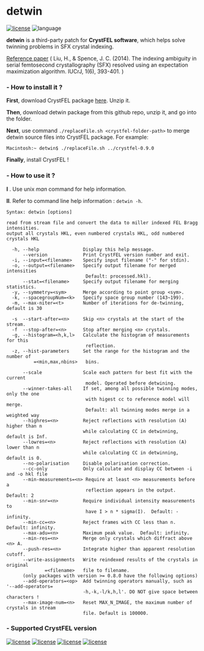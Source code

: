 # detwin


[![license](https://img.shields.io/badge/License-GPL--v3-blue)](https://www.gnu.org/licenses/gpl-3.0.en.html)
![language](https://img.shields.io/badge/Language-C-blue)


**detwin** is a third-party patch for **CrystFEL software**, which helps solve twinning problems in SFX crystal indexing.

[Reference paper](http://journals.iucr.org/m/issues/2014/06/00/it5003/index.html) ( Liu, H., & Spence, J. C. (2014). The indexing ambiguity in serial femtosecond crystallography (SFX) resolved using an expectation maximization algorithm. IUCrJ, 1(6), 393-401. )

### - How to install it ?

**First**, download CrystFEL package [here](http://www.desy.de/~twhite/crystfel/download.html). Unzip it.

**Then**, download detwin package from this github repo, unzip it, and go into the folder.

**Next**, use command `./replaceFile.sh <crystfel-folder-path>` to merge detwin source files into CrystFEL package. For example:

```
Macintosh:~ detwin$ ./replaceFile.sh ../crystfel-0.9.0
```

**Finally**, install CrystFEL !

### - How to use it ?

**I** . Use unix *man* command for help information.

**II**. Refer to command line help information : `detwin -h`.

```
Syntax: detwin [options]

read from stream file and convert the data to miller indexed FEL Bragg intensities.
output all crystals HKL, even numbered crystals HKL, odd numbered crystals HKL

  -h, --help                Display this help message.
      --version             Print CrystFEL version number and exit.
  -i, --input=<filename>    Specify input filename ("-" for stdin).
  -o, --output=<filename>   Specify output filename for merged intensities
                             Default: processed.hkl).
      --stat=<filename>     Specify output filename for merging statistics.
  -y, --symmetry=<sym>      Merge according to point group <sym>.
  -k, --spacegroupNum=<k>   Specify space group number (143~199).
  -m, --max-niter=<t>       Number of iterations for de-twinning, default is 30

  -s  --start-after=<n>     Skip <n> crystals at the start of the stream.
  -f  --stop-after=<n>      Stop after merging <n> crystals.
  -g, --histogram=<h,k,l>   Calculate the histogram of measurements for this
                             reflection.
  -z, --hist-parameters     Set the range for the histogram and the number of
          =<min,max,nbins>   bins. 

      --scale               Scale each pattern for best fit with the current
                             model. Operated before detwining.
      --winner-takes-all    If set, among all possible twinning modes, only the one 
                             with higest cc to reference model will merge.
                             Default: all twinning modes merge in a weighted way
      --highres=<n>         Reject reflections with resolution (A) higher than n 
                            while calculating CC in detwinning, default is Inf.
      --lowres=<n>          Reject reflections with resolution (A) lower than n 
                            while calculating CC in detwinning, default is 0.
      --no-polarisation     Disable polarisation correction.
      --cc-only             Only calculate and display CC between -i and -o hkl file
      --min-measurements=<n> Require at least <n> measurements before a
                             reflection appears in the output.  Default: 2
      --min-snr=<n>         Require individual intensity measurements to
                             have I > n * sigma(I).  Default: -infinity.
      --min-cc=<n>          Reject frames with CC less than n. Default: infinity.
      --max-adu=<n>         Maximum peak value.  Default: infinity.
      --min-res=<n>         Merge only crystals which diffract above <n> A.
      --push-res=<n>        Integrate higher than apparent resolution cutoff.
      --write-assignments   Write reindexed results of the crystals in original
              =<filename>   file to filename.
      (only packages with version >= 0.8.0 have the following options)
      --add-operators=<op>  Add twinning operators manually, such as '--add-operators=
                            -h,-k,-l/k,h,l'. DO NOT give space between characters !
      --max-image-num=<n>   Reset MAX_N_IMAGE, the maximum number of crystals in stream
                            file. Default is 100000.
```

### - Supported CrystFEL version

[![license](https://img.shields.io/badge/built-crystfel--0.6.3-green)](http://www.desy.de/~twhite/crystfel/crystfel-0.6.3.tar.gz)
[![license](https://img.shields.io/badge/built-crystfel--0.7.0-yellow)](http://www.desy.de/~twhite/crystfel/crystfel-0.7.0.tar.gz)
[![license](https://img.shields.io/badge/built-crystfel--0.8.0-red)](http://www.desy.de/~twhite/crystfel/crystfel-0.8.0.tar.gz)
[![license](https://img.shields.io/badge/built-crystfel--0.9.0-blue)](http://www.desy.de/~twhite/crystfel/crystfel-0.9.0.tar.gz)




